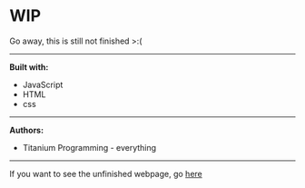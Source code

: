 # WIP
Go away, this is still not finished >:(

-----
**Built with:**
 * JavaScript
 * HTML
 * css
 
-----
**Authors:**
 * Titanium Programming - everything

-----
If you want to see the unfinished webpage, go [here](https://htmlpreview.github.io/?https://github.com/Titanium-Programming/WIP/blob/master/index.html)
